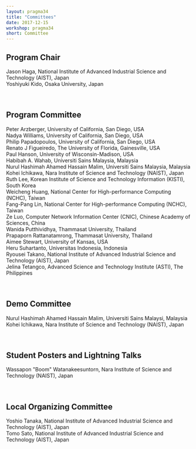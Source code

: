 ```yaml
---
layout: pragma34
title: "Committees"
date: 2017-12-15
workshop: pragma34
short: Committee
---
```


## Program Chair
Jason Haga, National Institute of Advanced Industrial Science and Technology (AIST), Japan<br>
Yoshiyuki Kido, Osaka University, Japan<br>
<br>
<br>

## Program Committee
Peter Arzberger, University of California, San Diego, USA<br>
Nadya Williams, University of California, San Diego, USA<br>
Philip Papadopoulos, University of California, San Diego, USA<br>
Renato J Figueiredo, The University of Florida, Gainesville, USA<br>
Paul Hanson, University of Wisconsin-Madison, USA<br>
Habibah A. Wahab, Universiti Sains Malaysia, Malaysia<br>
Nurul Hashimah Ahamed Hassain Malim, Universiti Sains Malaysia, Malaysia<br>
Kohei Ichikawa, Nara Institute of Science and Technology (NAIST), Japan<br>
Ruth Lee, Korean Institute of Science and Technology Information (KISTI), South Korea <br>
Weicheng Huang, National Center for High-performance Computing (NCHC), Taiwan<br>
Fang-Pang Lin, National Center for High-performance Computing (NCHC), Taiwan <br>
Ze Luo, Computer Network Information Center (CNIC), Chinese Academy of Sciences, China <br>
Wanida Putthividhya, Thammasat University, Thailand<br>
Prapaporn Rattanatamrong, Thammasat University, Thailand <br>
Aimee Stewart, University of Kansas, USA <br>
Heru Suhartanto, Universitas Indonesia, Indonesia <br>
Ryousei Takano, National Institute of Advanced Industrial Science and Technology (AIST), Japan <br>
Jelina Tetangco, Advanced Science and Technology Institute (ASTI), The Philippines <br>
<br>
<br>


## Demo Committee
Nurul Hashimah Ahamed Hassain Malim, Universiti Sains Malaysi, Malaysia<br>
Kohei Ichikawa, Nara Institute of Science and Technology (NAIST), Japan<br>
<br>
<br>


## Student Posters and Lightning Talks
Wassapon "Boom" Watanakeesuntorn, Nara Institute of Science and Technology (NAIST), Japan<br>
<br>
<br>

## Local Organizing Committee
Yoshio Tanaka, National Institute of Advanced Industrial Science and Technology (AIST), Japan<br>
Tomo Sato, National Institute of Advanced Industrial Science and Technology (AIST), Japan<br>

